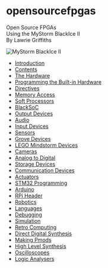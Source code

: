 # opensourcefpgas
Open Source FPGAs  
Using the MyStorm BlackIce II  
By Lawrie Griffiths

![MyStorm BlackIce II][1]

[1]:./MyStorm_BlackIceII.jpg "MyStorm BlackIce II"

* [Introduction](/opensourcefpgas/Introduction/Introduction.html)
* [Contents](/opensourcefpgas/Summary.html)
* [The Hardware](/opensourcefpgas/The_Hardware/The_Hardware.html)
* [Programming the Built-in Hardware](/opensourcefpgas/Programming_the_Built-in_Hardware/Programming_the_Built-in_Hardware.html)
* [Directives](/opensourcefpgas/Directives/Directives.html)
* [Memory Access](/opensourcefpgas/Memory_Access/Memory_Access.html)
* [Soft Processors](/opensourcefpgas/Soft_Processors/Soft_Processors.html)
* [BlackSoC](/opensourcefpgas/BlackSoC/BlackSoC.html)
* [Output Devices](/opensourcefpgas/Output_Devices/Output_Devices.html)
* [Audio](/opensourcefpgas/Audio/Audio.html)
* [Input Devices](/opensourcefpgas/Input_Devices/Input_Devices.html)
* [Sensors](/opensourcefpgas/Sensors/Sensors.html)
* [Grove Devices](/opensourcefpgas/Grove_Devices/Grove_Devices.html)
* [LEGO Mindstorm Devices](/opensourcefpgas/Lego_Mindstorm_Devices/Lego_Mindstorm_Devices.html)
* [Cameras](/opensourcefpgas/Cameras/Cameras.html)
* [Analog to Digital](/opensourcefpgas/Analog2Digital/Analog2Digital.html)
* [Storage Devices](/opensourcefpgas/StorageDevices/StorageDevices.html)
* [Communication Devices](/opensourcefpgas/CommunicationDevices/CommunicationDevices.html)
* [Actuators](/opensourcefpgas/Actuators/Actuators.html)
* [STM32 Programming](/opensourcefpgas/STM32Programming/STM32Programming.html)
* [Arduino](/opensourcefpgas/Arduino/Arduino.html)
* [RPi Header](/opensourcefpgas/RPiHeader/RPiHeader.html)
* [Robotics](/opensourcefpgas/Robotics/Robotics.html)
* [Languages](/opensourcefpgas/Languages/Languages.html)
* [Debugging](/opensourcefpgas/Debugging/Debugging.html)
* [Simulation](/opensourcefpgas/Simulation/Simulation.html)
* [Retro Computing](/opensourcefpgas/RetroComputing/RetroComputing.html)
* [Direct Digital Synthesis](/opensourcefpgas/DirectDigitalSynthesis/DirectDigitalSynthesis.html)
* [Making Pmods](/opensourcefpgas/MakingPmods/MakingPmods.html)
* [High Level Synthesis](/opensourcefpgas/HighLevelSynthesis/HighLevelSynthesis.html)
* [Oscilloscopes](/opensourcefpgas/Oscilloscopes/Oscilloscopes.html)
* [Logic Analysers](/opensourcefpgas/LogicAnalysers/LogicAnalysers.html)
